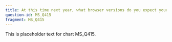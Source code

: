```yaml
---
title: At this time next year, what browser versions do you expect your applications to target?
question-id: MS_Q415
fragment: MS_Q415
---
```

This is placeholder text for chart MS_Q415.
